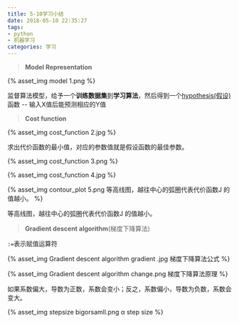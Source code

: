 ```yaml
---
title: 5-10学习小结
date: 2018-05-10 22:35:27
tags: 
- python
- 机器学习
categories: 学习
---
```




> **Model Representation**

{% asset_img model 1.png %}

监督算法模型，给予一个**训练数据集**到**学习算法**，然后得到一个<u>hypothesis(假设)</u>函数 -- 输入X值后能预测相应的Y值

<!-- more -->

> **Cost function**

{% asset_img cost_function 2.jpg %}

求出代价函数的最小值，对应的参数值就是假设函数的最佳参数。

{% asset_img cost_function 3.png %}

{% asset_img cost_function 4.jpg %}

{% asset_img contour_plot 5.png 等高线图，越往中心的弧圈代表代价函数J 的值越小。 %}

等高线图，越往中心的弧圈代表代价函数J 的值越小。

> **Gradient descent algorithm**(梯度下降算法)

`:=`表示赋值运算符

{% asset_img Gradient descent algorithm gradient .jpg 梯度下降算法公式 %}

{% asset_img Gradient descent algorithm change.png 梯度下降算法原理 %}

如果系数偏大，导数为正数，系数会变小；反之，系数偏小，导数为负数，系数会变大。

{%  asset_img stepsize bigorsamll.png  α step size %}